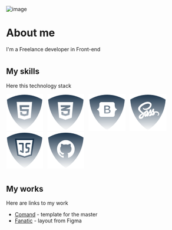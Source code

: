 ![image](https://shikakuhiroba.net/wp-content/uploads/2019/10/pc.20191017.jpeg)

# <h1>About me</h1>

<p>I'm a Freelance developer in Front-end</p>

# <h2>My skills</h2>

<p>Here this technology stack</p>

![html5](./img/html.svg) &nbsp;
![css](./img/css.svg) &nbsp;
![Botstrap](./img/bootstrap.svg) &nbsp;
![Sass](./img/sass.svg) &nbsp;
![JS](./img/js.svg) &nbsp;
![Github](./img/github.svg) &nbsp;

<!--
![ReactJS](./img/reactjs.svg) &nbsp;
![NodeJS](./img/nodejs.svg) &nbsp;
-->

# <h2>My works</h2>
<p>Here are links to my work</p>
<ul>
  <li><a href="https://github.com/JSDID/Comand" target="_blank">Comand</a> - template for the master</li>
  <li><a href="https://github.com/JSDID/Fanatic" target="_blank">Fanatic</a> - layout from Figma</li>
</ul>


